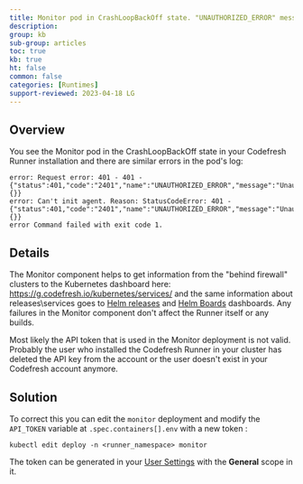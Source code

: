 ```yaml
---
title: Monitor pod in CrashLoopBackOff state. "UNAUTHORIZED_ERROR" messages in logs
description: 
group: kb
sub-group: articles
toc: true
kb: true
ht: false
common: false
categories: [Runtimes]
support-reviewed: 2023-04-18 LG
---
```


## Overview

You see the Monitor pod in the CrashLoopBackOff state in your Codefresh Runner
installation and there are similar errors in the pod's log:

```shell
error: Request error: 401 - 401 - {"status":401,"code":"2401","name":"UNAUTHORIZED_ERROR","message":"Unauthorized","context":{}} 
error: Can't init agent. Reason: StatusCodeError: 401 - {"status":401,"code":"2401","name":"UNAUTHORIZED_ERROR","message":"Unauthorized","context":{}}  
error Command failed with exit code 1.
```

## Details

The Monitor component helps to get information from the "behind firewall" clusters to the Kubernetes dashboard here: <https://g.codefresh.io/kubernetes/services/> and the same information about releases\services goes to [Helm releases](https://g.codefresh.io/helm/releases/releasesNew/) and [Helm Boards](https://g.codefresh.io/helm/helm-kanban/) dashboards. Any failures in the Monitor component don't affect the Runner itself or any builds.

Most likely the API token that is used in the Monitor deployment is not valid. Probably the user who installed the Codefresh Runner in your cluster has deleted the API key from the account or the user doesn't exist in your Codefresh account anymore.

## Solution

To correct this you can edit the `monitor` deployment and modify the `API_TOKEN` variable at `.spec.containers[].env` with a new token :

```shell
kubectl edit deploy -n <runner_namespace> monitor
```

The token can be generated in your [User Settings](https://g.codefresh.io/user/settings%C2%A0) with the **General** scope in it.
